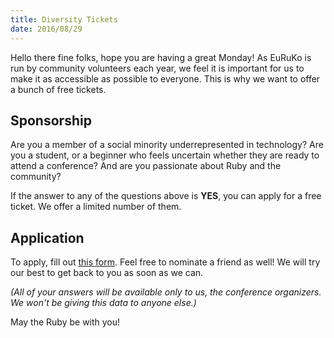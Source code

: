 ```yaml
---
title: Diversity Tickets
date: 2016/08/29
---
```


Hello there fine folks, hope you are having a great Monday! As EuRuKo is run by
community volunteers each year, we feel it is important for us to make it as
accessible as possible to everyone. This is why we want to offer a bunch of
free tickets.

## Sponsorship

Are you a member of a social minority underrepresented in technology? Are you a
student, or a beginner who feels uncertain whether they are ready to attend a
conference? And are you passionate about Ruby and the community?

If the answer to any of the questions above is **YES**, you can apply for a
free ticket. We offer a limited number of them.

## Application

To apply, fill out [this form][form]. Feel free to nominate a friend as well!
We will try our best to get back to you as soon as we can.

_(All of your answers will be available only to us, the conference organizers.
We won't be giving this data to anyone else.)_

May the Ruby be with you!

[form]: https://goo.gl/forms/CH8dv74lU0IM3loS2

